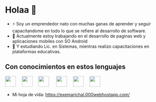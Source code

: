 # Holaa 👋


- ⚡ Soy un emprendedor nato con muchas ganas de aprender y seguir capacitandome en todo lo que se refiere al desarrollo de software.
- 🔭 Actualmente estoy trabajando en el desarrollo de paginas web y aplicaciones mobiles con SO Android
- 🌱 Y estudiando Lic. en Sistemas, mientras realizo capacitaciones en plataformas educativas.

## Con conocimientos en estos lenguajes

<img src="https://i.ibb.co/4wLWr41/C.png" width="35px">&nbsp;&nbsp;&nbsp;&nbsp;
<img src="https://i.ibb.co/8XBxbSZ/java.png" width="35px">&nbsp;&nbsp;&nbsp;&nbsp;
<img src="https://cdn.jsdelivr.net/gh/devicons/devicon@latest/icons/git/git-original.svg" width="35px">&nbsp;&nbsp;&nbsp;&nbsp;&nbsp;
<img src="https://i.ibb.co/Q6Yq45Y/javascript.png" width="35px">&nbsp;&nbsp;&nbsp;&nbsp;
<img src="https://i.ibb.co/WDjpd1P/Kotlin-Icon.png" width="35px">&nbsp;&nbsp;&nbsp;&nbsp;
<img src="https://i.ibb.co/ssq7Pv6/php.png" width="35px">&nbsp;&nbsp;&nbsp;&nbsp;

- Mi hoja de vida: https://exemarichal.000webhostapp.com/



